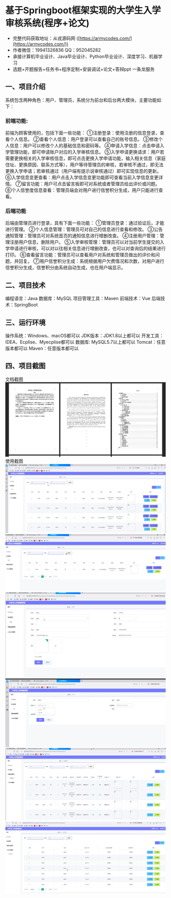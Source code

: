 基于Springboot框架实现的大学生入学审核系统(程序+论文)
=
- 完整代码获取地址：从戎源码网 ([https://armycodes.com/](https://armycodes.com/))
- 作者微信：19941326836  QQ：952045282 
- 承接计算机毕业设计、Java毕业设计、Python毕业设计、深度学习、机器学习
- 选题+开题报告+任务书+程序定制+安装调试+论文+答辩ppt 一条龙服务

一、项目介绍
---
系统包含两种角色：用户、管理员，系统分为前台和后台两大模块，主要功能如下：
### 前端功能:
前端为顾客使用的，包括下面一些功能：
①注册登录：使用注册的信息登录，查看个人信息。
②查看个人信息：用户登录可以查看自己的账号信息。
③修改个人信息：用户可以修改个人的基础信息和密码等。
④申请入学信息：点击申请入学管理功能，即可申请账户对应的入学审核信息。
⑤入学申请更换请求：用户若需要更换相关的入学审核信息，即可点击更换入学申请功能，输入相关信息（家庭住址、更换原因、联系方式等），用户等待管理员的审核，若审核不通过，即无法更换入学申请；若审核通过（用户端有提示说审核通过）即可实现信息的更新。
⑥入学信息变更查看：用户点击入学信息变更功能即可查看当前入学信息变更详情。
⑦留言功能：用户可点击留言板即可对系统或者管理员给出评价或问题。
⑧个人信誉度信息查看：管理员端会对用户进行信誉积分生成，用户只能进行查看。


### 后端功能
后端由管理员进行登录，具有下面一些功能：
①管理员登录：通过验证后，才能进行管理。
②个人信息管理：管理员可对自己的信息进行查看和修改。
③公告通知管理：管理员可对系统首页的通知信息进行增删改查。
④注册用户管理：管理注册用户信息，删除用户。
⑤入学审核管理：管理员可以对当前学生提交的入学申请进行审核，可以对以往相关信息进行增删改查，也可以对查询后的结果进行打印。
⑥查看留言功能：管理员可以查看用户对系统和管理员做出的评价和问题，并回复。
⑦用户信誉积分生成：系统根据用户欠费情况和次数，对用户进行信誉积分生成，信誉积分由系统自动生成，也在用户端显示。

二、项目技术
---
编程语言：Java
数据库：MySQL
项目管理工具：Maven
前端技术：Vue
后端技术：SpringBoot

三、运行环境
---
操作系统：Windows、macOS都可以
JDK版本：JDK1.8以上都可以
开发工具：IDEA、Ecplise、Myecplise都可以
数据库: MySQL5.7以上都可以
Tomcat：任意版本都可以
Maven：任意版本都可以

四、项目截图
---
文档截图
![](limage/2.png)
使用截图
![](image/1.png)
![](image/2.png)
![](image/3.png)
![](image/4.png)
![](image/5.png)
![](image/6.png)
